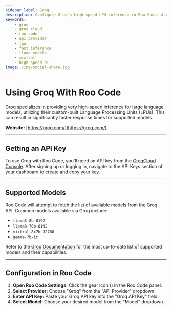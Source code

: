 ```yaml
---
sidebar_label: Groq
description: Configure Groq's high-speed LPU inference in Roo Code. Access Llama, Mixtral, and other models with significantly faster response times.
keywords:
    - groq
    - groq cloud
    - roo code
    - api provider
    - lpu
    - fast inference
    - llama models
    - mixtral
    - high speed ai
image: /img/social-share.jpg
---
```


# Using Groq With Roo Code

Groq specializes in providing very high-speed inference for large language models, utilizing their custom-built Language Processing Units (LPUs). This can result in significantly faster response times for supported models.

**Website:** [https://groq.com/](https://groq.com/)

---

## Getting an API Key

To use Groq with Roo Code, you'll need an API key from the [GroqCloud Console](https://console.groq.com/). After signing up or logging in, navigate to the API Keys section of your dashboard to create and copy your key.

---

## Supported Models

Roo Code will attempt to fetch the list of available models from the Groq API. Common models available via Groq include:

- `llama3-8b-8192`
- `llama3-70b-8192`
- `mixtral-8x7b-32768`
- `gemma-7b-it`

Refer to the [Groq Documentation](https://console.groq.com/docs/models) for the most up-to-date list of supported models and their capabilities.

---

## Configuration in Roo Code

1.  **Open Roo Code Settings:** Click the gear icon (<Codicon name="gear" />) in the Roo Code panel.
2.  **Select Provider:** Choose "Groq" from the "API Provider" dropdown.
3.  **Enter API Key:** Paste your Groq API key into the "Groq API Key" field.
4.  **Select Model:** Choose your desired model from the "Model" dropdown.
